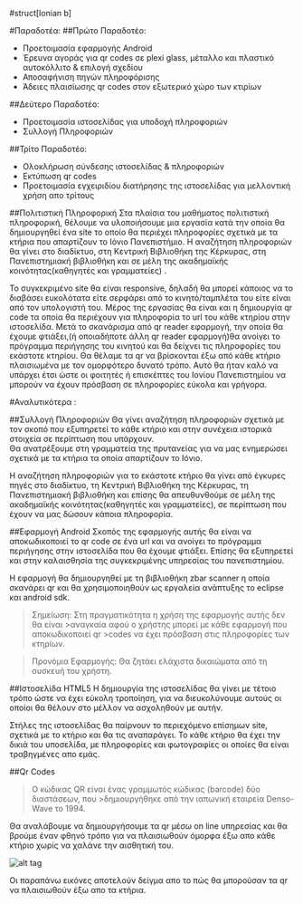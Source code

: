 #struct[Ionian b] 

#Παραδοτέα:
##Πρώτο Παραδοτέο: 
-	Προετοιμασία εφαρμογής Android
-	Έρευνα αγοράς για qr codes σε plexi glass, μέταλλο και πλαστικό αυτοκόλλιτο & επιλογή σχεδίου
-	Αποσαφήνιση πηγών πληροφόρισης
-	Άδειες πλαισίωσης qr codes στον εξωτερικό χώρο των κτιρίων

##Δεύτερο Παραδοτέο: 
-	Προετοιμασία ιστοσελίδας για υποδοχή πληροφοριών
-	Συλλογή Πληροφοριών

##Τρίτο Παραδοτέο: 
-	Ολοκλήρωση σύνδεσης ιστοσελίδας & πληροφοριών
-	Εκτύπωση qr codes
-	Προετοιμασία εγχειριδίου διατήρησης της ιστοσελίδας για μελλοντική χρήση απο τρίτους

##Πολιτιστική Πληροφορική 
Στα πλαίσια του μαθήματος πολιτιστική πληροφορική, θέλουμε να υλοποιήσουμε μια εργασία κατά την οποία θα δημιουργηθεί ένα site το οποίο θα περιέχει πληροφορίες σχετικά με τα κτήρια που απαρτίζουν το Ιόνιο Πανεπιστήμιο. Η αναζήτηση πληροφοριών θα γίνει στο διαδίκτυο, στη Κεντρική Βιβλιοθήκη της Κέρκυρας, στη Πανεπιστημιακή βιβλιοθήκη και σε μέλη της ακαδημαϊκής κοινότητας(καθηγητές και γραμματείες) . 
 
Το συγκεκριμένο site θα είναι responsive, δηλαδή θα μπορεί κάποιος να το διαβάσει ευκολότατα είτε σερφάρει από το κινητό/ταμπλέτα του είτε είναι από τον υπολογιστή του. Μέρος της εργασίας θα είναι και η δημιουργία qr code τα οποία θα περιέχουν για πληροφορία το url του κάθε κτηρίου στην ιστοσελίδα. Μετά το σκανάρισμα από qr reader εφαρμογή, την οποία θα έχουμε φτιάξει,(ή οποιαδήποτε άλλη qr reader εφαρμογή)θα ανοίγει το πρόγραμμα περιήγησης του κινητού και θα δείχνει τις πληροφορίες του εκάστοτε κτηρίου.  Θα θέλαμε τα qr να βρίσκονται έξω από κάθε κτήριο πλαισιωμένα με τον ομορφότερο δυνατό τρόπο. Αυτό θα ήταν καλό να υπάρχει έτσι ώστε οι φοιτητές ή επισκέπτες του Ιονίου Πανεπιστημίου να μπορούν να έχουν πρόσβαση σε πληροφορίες εύκολα και γρήγορα. 
 
#Αναλυτικότερα : 

##Συλλογή Πληροφοριών 
Θα γίνει αναζήτηση πληροφοριών σχετικά με τον σκοπό που εξυπηρετεί το κάθε κτήριο και στην συνέχεια ιστορικά στοιχεία σε περίπτωση που υπάρχουν.  
Θα ανατρέξουμε στη γραμματεία της πρυτανείας για να μας ενημερώσει σχετικά με τα κτήρια τα οποία απαρτίζουν το Ιόνιο.  

Η αναζήτηση πληροφοριών για το εκάστοτε κτήριο θα γίνει από έγκυρες πηγές στο διαδίκτυο, τη Κεντρική Βιβλιοθήκη της Κέρκυρας, τη Πανεπιστημιακή βιβλιοθήκη και επίσης θα απευθυνθούμε σε μέλη της ακαδημαϊκής κοινότητας(καθηγητές και γραμματείες), σε περίπτωση που έχουν να μας δώσουν κάποια πληροφορία.
 

##Εφαρμογή Android 
Σκοπός της εφαρμογής αυτής θα είναι να αποκωδικοποιεί το qr code σε ένα url και να ανοίγει το πρόγραμμα περιήγησης στην ιστοσελίδα που θα έχουμε φτιάξει. Επίσης θα εξυπηρετεί και στην καλαισθησία της συγκεκριμένης υπηρεσίας του πανεπιστημίου. 

Η εφαρμογή θα δημιουργηθεί με τη βιβλιοθήκη zbar scanner η οποία σκανάρει qr και θα χρησιμοποιηθούν ως εργαλεία ανάπτυξης το eclipse και android sdk. 

>Σημείωση: Στη πραγματικότητα η χρήση της εφαρμογής αυτής δεν θα είναι     >αναγκαία αφού ο χρήστης μπορεί με κάθε εφαρμογή που αποκωδικοποιεί qr     >codes να έχει πρόσβαση στις πληροφορίες των κτηρίων. 

>Προνόμια Εφαρμογής: Θα ζητάει ελάχιστα δικαιώματα από τη συσκευή του χρήστη. 




##Ιστοσελίδα HTML5 
Η δημιουργία της ιστοσελίδας θα γίνει με τέτοιο τρόπο ώστε να έχει  εύκολη τροποίηση, για να διευκολύνουμε αυτούς οι οποίοι θα θέλουν στο μέλλον να ασχοληθούν με αυτήν. 

Στήλες της ιστοσελίδας θα παίρνουν το περιεχόμενο επίσημων site, σχετικά με το κτήριο και θα τις αναπαράγει.
Το κάθε κτήριο θα έχει την δικιά του υποσελίδα, με πληροφορίες και φωτογραφίες οι οποίες θα είναι τραβηγμένες απο εμάς.


##Qr Codes  
>Ο κώδικας QR είναι ένας γραμμωτός κώδικας (barcode) δύο διαστάσεων, που   >δημιουργήθηκε από την ιαπωνική εταιρεία Denso-Wave το 1994.

Θα αναλάβουμε να δημιουργήσουμε τα qr μέσω on line υπηρεσίας και θα βρούμε έναν φθηνό τρόπο για να πλαισιωθούν όμορφα έξω απο κάθε κτήριο χωρίς να χαλάνε την αισθητική του.

![alt tag](https://raw.githubusercontent.com/Kitsopappas/ionianB/master/img/ionianB.png)

 


Οι παραπάνω εικόνες αποτελούν δείγμα απο το πώς θα μπορούσαν τα qr να πλαισιωθούν έξω απο τα κτήρια.


